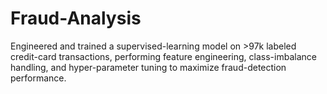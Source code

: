 # Fraud-Analysis
Engineered and trained a supervised-learning model on >97k labeled credit-card transactions, performing feature engineering, class-imbalance handling, and hyper-parameter tuning to maximize fraud-detection performance.
